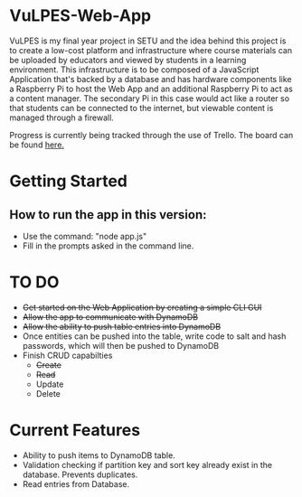 # VuLPES-Web-App
VuLPES is my final year project in SETU and the idea behind this project is to create a low-cost platform and infrastructure where course materials can be uploaded by educators and viewed by students in a learning environment. This infrastructure is to be composed of a JavaScript Application that's backed by a database and has hardware components like a Raspberry Pi to host the Web App and an additional Raspberry Pi to act as a content manager. The secondary Pi in this case would act like a router so that students can be connected to the internet, but viewable content is managed through a firewall.

Progress is currently being tracked through the use of Trello. The board can be found [here.]([url](https://trello.com/b/Qr1hJJA0/vulpes)https://trello.com/b/Qr1hJJA0/vulpes)

# Getting Started
## How to run the app in this version:
- Use the command: "node app.js"
- Fill in the prompts asked in the command line.

# TO DO
- ~~Get started on the Web Application by creating a simple CLI GUI~~
- ~~Allow the app to communicate with DynamoDB~~
- ~~Allow the ability to push table entries into DynamoDB~~
- Once entities can be pushed into the table, write code to salt and hash passwords, which will then be pushed to DynamoDB
- Finish CRUD capabilties
    - ~~Create~~
    - ~~Read~~
    - Update
    - Delete

# Current Features
- Ability to push items to DynamoDB table.
- Validation checking if partition key and sort key already exist in the database. Prevents duplicates.
- Read entries from Database.